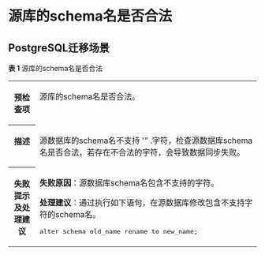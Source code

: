# 源库的schema名是否合法<a name="drs_11_0104"></a>

## PostgreSQL迁移场景<a name="section14885958191920"></a>

**表 1**  源库的schema名是否合法

<a name="table18108192214474"></a>
<table><tbody><tr id="row19108192294711"><th class="firstcol" valign="top" width="11%" id="mcps1.2.3.1.1"><p id="p191087222477"><a name="p191087222477"></a><a name="p191087222477"></a><strong id="b13108162214473"><a name="b13108162214473"></a><a name="b13108162214473"></a>预检查项</strong></p>
</th>
<td class="cellrowborder" valign="top" width="89%" headers="mcps1.2.3.1.1 "><p id="p01081022104711"><a name="p01081022104711"></a><a name="p01081022104711"></a>源库的schema名是否合法。</p>
</td>
</tr>
<tr id="row3108132254714"><th class="firstcol" valign="top" width="11%" id="mcps1.2.3.2.1"><p id="p1710810224473"><a name="p1710810224473"></a><a name="p1710810224473"></a><strong id="b510892211472"><a name="b510892211472"></a><a name="b510892211472"></a>描述</strong></p>
</th>
<td class="cellrowborder" valign="top" width="89%" headers="mcps1.2.3.2.1 "><p id="p15372705185323"><a name="p15372705185323"></a><a name="p15372705185323"></a>源数据库的schema名不支持 '" .字符，检查源数据库schema名是否合法，若存在不合法的字符，会导致数据同步失败。</p>
</td>
</tr>
<tr id="row212432224711"><th class="firstcol" valign="top" width="11%" id="mcps1.2.3.3.1"><p id="p1412462211472"><a name="p1412462211472"></a><a name="p1412462211472"></a><strong id="b111246227470"><a name="b111246227470"></a><a name="b111246227470"></a>失败提示及<strong id="b15891153114115"><a name="b15891153114115"></a><a name="b15891153114115"></a>处理建议</strong></strong></p>
</th>
<td class="cellrowborder" valign="top" width="89%" headers="mcps1.2.3.3.1 "><p id="p195635219105"><a name="p195635219105"></a><a name="p195635219105"></a><strong id="b15638219102"><a name="b15638219102"></a><a name="b15638219102"></a>失败原因</strong>：源数据库schema名包含不支持的字符。</p>
<p id="p5596164719372"><a name="p5596164719372"></a><a name="p5596164719372"></a><strong id="b155961647123711"><a name="b155961647123711"></a><a name="b155961647123711"></a>处理建议</strong>：通过执行如下语句，在源数据库修改包含不支持字符的schema名。</p>
<pre class="codeblock" id="codeblock167871438382"><a name="codeblock167871438382"></a><a name="codeblock167871438382"></a>alter schema old_name rename to new_name;</pre>
</td>
</tr>
</tbody>
</table>

